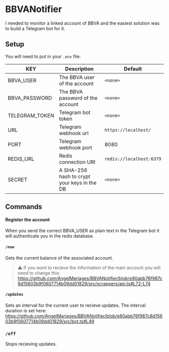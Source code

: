 # BBVANotifier

I needed to monitor a linked account of BBVA and the easiest solution was to build a Telegram bot for it.



## Setup
You will need to put in your `.env` file:

| KEY            | Description                                 | Default                  |
| -------------- | ------------------------------------------- | ------------------------ |
| BBVA_USER      | The BBVA user of the account                | `<none>`                 |
| BBVA_PASSWORD  | The BBVA password of the account            | `<none>`                 |
| TELEGRAM_TOKEN | Telegram bot token                          | `<none>`                 |
| URL            | Telegram webhook url                        | `https://localhost/`     |
| PORT           | Telegram webhook port                       | 8080                     |
| REDIS_URL      | Redis connection URI                        | `redis://localhost:6379` |
| SECRET         | A SHA-256 hash to crypt your keys in the DB | `<none>`                 |



## Commands

#### Register the account
When you send the correct BBVA_USER as plain text in the Telegram bot it will authenticate you in the redis database.

#### `/now`
Gets the current balance of the associated account.
> :warning: If you want to recieve the information of the main account you will need to change this: https://github.com/AngelMariages/BBVANotifier/blob/e80abb76f987c8d15603b9f0607714b09dd01829/src/scrappers/api.ts#L72-L74

#### `/updates`
Sets an interval for the current user to recieve updates.
The interval duration is set here: https://github.com/AngelMariages/BBVANotifier/blob/e80abb76f987c8d15603b9f0607714b09dd01829/src/bot.ts#L49

### `/off`
Stops recieving updates.
